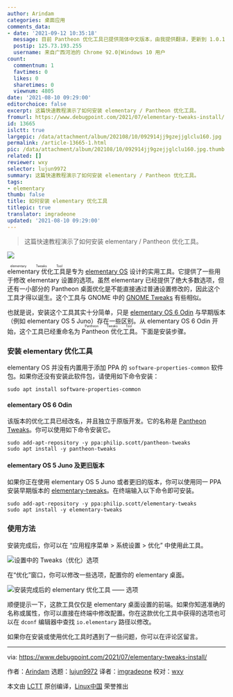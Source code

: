 ```yaml
---
author: Arindam
categories: 桌面应用
comments_data:
- date: '2021-09-12 10:35:18'
  message: 目前 Pantheon 优化工具已提供简体中文版本，由我提供翻译，更新到 1.0.1 版本即可
  postip: 125.73.193.255
  username: 来自广西河池的 Chrome 92.0|Windows 10 用户
count:
  commentnum: 1
  favtimes: 0
  likes: 0
  sharetimes: 0
  viewnum: 4805
date: '2021-08-10 09:29:00'
editorchoice: false
excerpt: 这篇快速教程演示了如何安装 elementary / Pantheon 优化工具。
fromurl: https://www.debugpoint.com/2021/07/elementary-tweaks-install/
id: 13665
islctt: true
largepic: /data/attachment/album/202108/10/092914jj9gzejjglclu160.jpg
permalink: /article-13665-1.html
pic: /data/attachment/album/202108/10/092914jj9gzejjglclu160.jpg.thumb.jpg
related: []
reviewer: wxy
selector: lujun9972
summary: 这篇快速教程演示了如何安装 elementary / Pantheon 优化工具。
tags:
- elementary
thumb: false
title: 如何安装 elementary 优化工具
titlepic: true
translator: imgradeone
updated: '2021-08-10 09:29:00'
---
```



> 
> 这篇快速教程演示了如何安装 elementary / Pantheon 优化工具。
> 
> 
> 


![](/data/attachment/album/202108/10/092914jj9gzejjglclu160.jpg)


<ruby> elementary 优化工具 <rt>  elementary Tweaks Tool </rt></ruby>是专为 [elementary OS](https://www.debugpoint.com/tag/elementary) 设计的实用工具。它提供了一些用于修改 elementary 设置的选项。虽然 elementary 已经提供了绝大多数选项，但还有一小部分的 Pantheon 桌面优化是不能直接通过普通设置修改的，因此这个工具才得以诞生。这个工具与 GNOME 中的 [GNOME Tweaks](https://www.debugpoint.com/2018/05/customize-your-ubuntu-desktop-using-gnome-tweak/) 有些相似。


也就是说，安装这个工具其实十分简单，只是 [elementary OS 6 Odin](https://www.debugpoint.com/2020/09/elementary-os-6-odin-new-features-release-date/) 与早期版本（例如 elementary OS 5 Juno）存在一些区别。从 elementary OS 6 Odin 开始，这个工具已经重命名为 <ruby> Pantheon 优化工具 <rt>  Pantheon Tweaks Tool </rt></ruby>。下面是安装步骤。


### 安装 elementary 优化工具


elementary OS 并没有内置用于添加 PPA 的 `software-properties-common` 软件包。如果你还没有安装此软件包，请使用如下命令安装：



```
sudo apt install software-properties-common

```

#### elementary OS 6 Odin


该版本的优化工具已经改名，并且独立于原版开发。它的名称是 [Pantheon Tweaks](https://github.com/pantheon-tweaks/pantheon-tweaks)。你可以使用如下命令安装它。



```
sudo add-apt-repository -y ppa:philip.scott/pantheon-tweaks
sudo apt install -y pantheon-tweaks

```

#### elementary OS 5 Juno 及更旧版本


如果你正在使用 elementary OS 5 Juno 或者更旧的版本，你可以使用同一 PPA 安装早期版本的 [elementary-tweaks](https://github.com/elementary-tweaks/elementary-tweaks)。在终端输入以下命令即可安装。



```
sudo add-apt-repository -y ppa:philip.scott/elementary-tweaks
sudo apt install -y elementary-tweaks

```

### 使用方法


安装完成后，你可以在 “应用程序菜单 > 系统设置 > 优化” 中使用此工具。


![设置中的 Tweaks（优化）选项](/data/attachment/album/202108/10/092919wndjnkrk4646bj1n.png)


在“优化”窗口，你可以修改一些选项，配置你的 elementary 桌面。


![安装完成后的 elementary 优化工具 —— 选项](/data/attachment/album/202108/10/092919hhzbz7pbju1t1ntr.png)


顺便提示一下，这款工具仅仅是 elementary 桌面设置的前端。如果你知道准确的名称或属性，你可以直接在终端中修改配置。你在这款优化工具中获得的选项也可以在 `dconf` 编辑器中查找 `io.elementary` 路径以修改。


如果你在安装或使用优化工具时遇到了一些问题，你可以在评论区留言。




---


via: <https://www.debugpoint.com/2021/07/elementary-tweaks-install/>


作者：[Arindam](https://www.debugpoint.com/author/admin1/) 选题：[lujun9972](https://github.com/lujun9972) 译者：[imgradeone](https://github.com/imgradeone) 校对：[wxy](https://github.com/wxy)


本文由 [LCTT](https://github.com/LCTT/TranslateProject) 原创编译，[Linux中国](https://linux.cn/) 荣誉推出